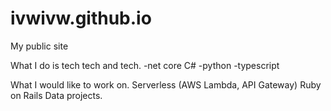 # ivwivw.github.io
My public site

What I do is tech tech and tech.
-net core C#
-python
-typescript

What I would like to work on.
Serverless (AWS Lambda, API Gateway)
Ruby on Rails
Data projects.